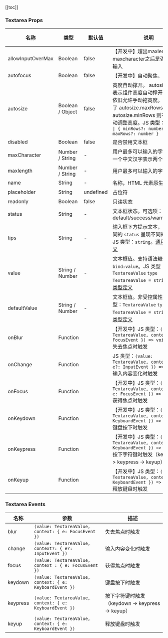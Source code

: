 [//]: # (:: BASE_DOC ::)

[//]: # (## API)
[[toc]]
### Textarea Props

名称 | 类型 | 默认值 | 说明 | 必传
-- | -- | -- | -- | --
allowInputOverMax | Boolean | false | 【开发中】超出maxlength或maxcharacter之后是否还允许输入 | N
autofocus | Boolean | false | 【开发中】自动聚焦，拉起键盘 | N
autosize | Boolean / Object | false | 高度自动撑开。 autosize = true 表示组件高度自动撑开，同时，依旧允许手动拖高度。如果设置了 autosize.maxRows 或者 autosize.minRows 则不允许手动调整高度。JS 类型：`boolean \| { minRows?: number; maxRows?: number }` | N
disabled | Boolean | false | 是否禁用文本框 | N
maxCharacter | Number / String | - | 用户最多可以输入的字符个数，一个中文汉字表示两个字符长度 | N
maxlength | Number / String | - | 用户最多可以输入的字符个数 | N
name | String | - | 名称，HTML 元素原生属性 | N
placeholder | String | undefined | 占位符 | N
readonly | Boolean | false | 只读状态 | N
status | String | - | 文本框状态。可选项：default/success/warning/error | N
tips | String | - | 输入框下方提示文本，会根据不同的 `status` 呈现不同的样式。JS 类型：`string`。[通用类型定义](https://github.com/Tencent/tdesign-vue-next/blob/develop/src/common.ts) | N
value | String / Number | - | 文本框值。支持语法糖 `bind:value`。JS 类型：`TextareaValue` `type TextareaValue = string`。[详细类型定义](https://github.com/Tencent/tdesign-vue-next/tree/develop/src/textarea/type.ts) | N
defaultValue | String / Number | - | 文本框值。非受控属性。JS 类型：`TextareaValue` `type TextareaValue = string`。[详细类型定义](https://github.com/Tencent/tdesign-vue-next/tree/develop/src/textarea/type.ts) | N
onBlur | Function |  | 【开发中】JS 类型：`(value: TextareaValue, context: { e: FocusEvent }) => void`<br/>失去焦点时触发 | N
onChange | Function |  | JS 类型：`(value: TextareaValue, context?: { e?: InputEvent }) => void`<br/>输入内容变化时触发 | N
onFocus | Function |  | 【开发中】JS 类型：`(value: TextareaValue, context : { e: FocusEvent }) => void`<br/>获得焦点时触发 | N
onKeydown | Function |  | 【开发中】JS 类型：`(value: TextareaValue, context: { e: KeyboardEvent }) => void`<br/>键盘按下时触发 | N
onKeypress | Function |  | 【开发中】JS 类型：`(value: TextareaValue, context: { e: KeyboardEvent }) => void`<br/>按下字符键时触发（keydown -> keypress -> keyup） | N
onKeyup | Function |  | 【开发中】JS 类型：`(value: TextareaValue, context: { e: KeyboardEvent }) => void`<br/>释放键盘时触发 | N

### Textarea Events

名称 | 参数 | 描述
-- | -- | --
blur | `(value: TextareaValue, context: { e: FocusEvent })` | 失去焦点时触发
change | `(value: TextareaValue, context?: { e?: InputEvent })` | 输入内容变化时触发
focus | `(value: TextareaValue, context : { e: FocusEvent })` | 获得焦点时触发
keydown | `(value: TextareaValue, context: { e: KeyboardEvent })` | 键盘按下时触发
keypress | `(value: TextareaValue, context: { e: KeyboardEvent })` | 按下字符键时触发（keydown -> keypress -> keyup）
keyup | `(value: TextareaValue, context: { e: KeyboardEvent })` | 释放键盘时触发
